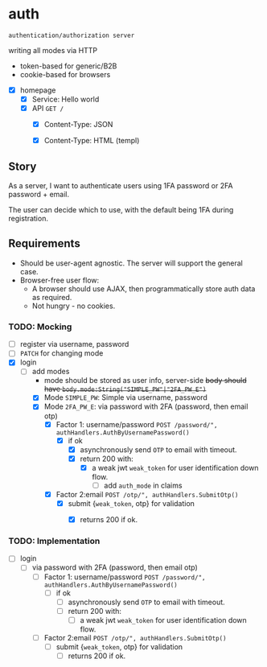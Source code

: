 # auth

`authentication/authorization server`

writing all modes via HTTP

- token-based for generic/B2B
- cookie-based for browsers




- [x] homepage
  - [x] Service: Hello world
  - [x] API `GET /`
    - [x] Content-Type: JSON
    - [x] Content-Type: HTML (templ)


## Story
As a server, I want to authenticate users using 1FA password or 2FA password + email.

The user can decide which to use, with the default being 1FA during registration.

## Requirements
- Should be user-agent agnostic. The server will support the general case.
- Browser-free user flow: 
  - A browser should use AJAX, then programmatically store auth data as required.
  - Not hungry - no cookies.

### TODO: Mocking
- [ ] register via username, password
- [ ] `PATCH` for changing mode
- [x] login
  - [ ] add modes
      - mode should be stored as user info, server-side
      ~~body should have `body.mode:String("SIMPLE_PW"|"2FA_PW_E")`~~
    - [x] Mode `SIMPLE_PW`: Simple via username, password 
    - [x] Mode `2FA_PW_E`: via password with 2FA (password, then email otp)
      - [x] Factor 1: username/password
        `POST /password/", authHandlers.AuthByUsernamePassword()`
        - [x] if ok
          - [x] asynchronously send `OTP` to email with timeout.
          - [x] return 200 with: 
            - [x] a weak jwt `weak_token` for user identification down flow.
              - [ ] add `auth_mode` in claims
      - [x] Factor 2:email
        `POST /otp/", authHandlers.SubmitOtp()`
        - [x] submit {`weak_token`, otp} for validation
          - [x] returns 200 if ok.


### TODO: Implementation
- [ ] login
  - [ ] via password with 2FA (password, then email otp)
    - [ ] Factor 1: username/password
      `POST /password/", authHandlers.AuthByUsernamePassword()`
      - [ ] if ok
        - [ ] asynchronously send `OTP` to email with timeout.
        - [ ] return 200 with:
          - [ ] a weak jwt `weak_token` for user identification down flow.
    - [ ] Factor 2:email
      `POST /otp/", authHandlers.SubmitOtp()`
      - [ ] submit {`weak_token`, otp} for validation
        - [ ] returns 200 if ok.
